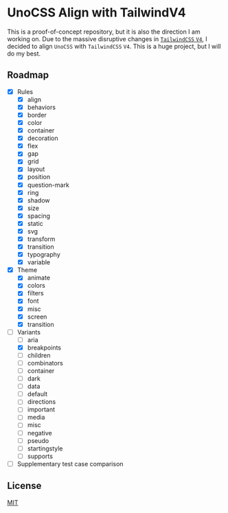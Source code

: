 # UnoCSS Align with TailwindV4

This is a proof-of-concept repository, but it is also the direction I am working on. Due to the massive disruptive changes in [`TailwindCSS`  `V4`](https://tailwindcss.com/docs/v4-beta), I decided to align `UnoCSS` with `TailwindCSS` `V4`. This is a huge project, but I will do my best.

## Roadmap

- [x] Rules
  - [x] align
  - [x] behaviors
  - [x] border
  - [x] color
  - [x] container
  - [x] decoration
  - [x] flex
  - [x] gap
  - [x] grid
  - [x] layout
  - [x] position
  - [x] question-mark
  - [x] ring
  - [x] shadow
  - [x] size
  - [x] spacing
  - [x] static
  - [x] svg
  - [x] transform
  - [x] transition
  - [x] typography
  - [x] variable
- [x] Theme
  - [x] animate
  - [x] colors
  - [x] filters
  - [x] font
  - [x] misc
  - [x] screen
  - [x] transition
- [ ] Variants
  - [ ] aria
  - [x] breakpoints
  - [ ] children
  - [ ] combinators
  - [ ] container
  - [ ] dark
  - [ ] data
  - [ ] default
  - [ ] directions
  - [ ] important
  - [ ] media
  - [ ] misc
  - [ ] negative
  - [ ] pseudo
  - [ ] startingstyle
  - [ ] supports

- [ ] Supplementary test case comparison

## License

[MIT](./LICENSE)
